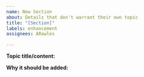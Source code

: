 ```yaml
---
name: New Section
about: Details that don't warrant their own topic
title: "[Section]"
labels: enhancement
assignees: ARawles

---
```


**Topic title/content:**

**Why it should be added:**
